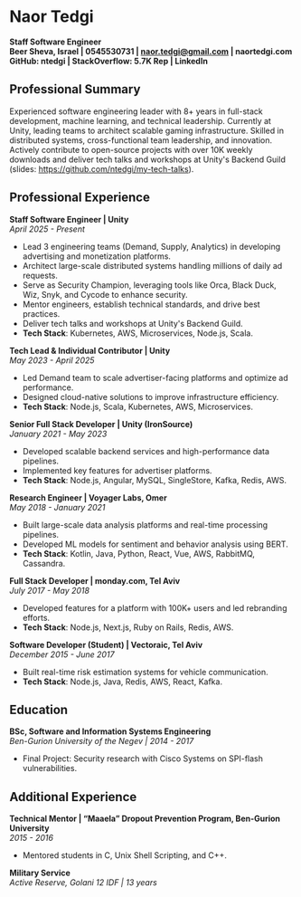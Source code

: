 # Naor Tedgi

**Staff Software Engineer**\
**Beer Sheva, Israel | 0545530731 | naor.tedgi@gmail.com | naortedgi.com**\
**GitHub: ntedgi | StackOverflow: 5.7K Rep | LinkedIn**

## Professional Summary

Experienced software engineering leader with 8+ years in full-stack development, machine learning, and technical leadership. Currently at Unity, leading teams to architect scalable gaming infrastructure. Skilled in distributed systems, cross-functional team leadership, and innovation. Actively contribute to open-source projects with over 10K weekly downloads and deliver tech talks and workshops at Unity's Backend Guild (slides: https://github.com/ntedgi/my-tech-talks).

## Professional Experience

**Staff Software Engineer | Unity**\
*April 2025 - Present*

- Lead 3 engineering teams (Demand, Supply, Analytics) in developing advertising and monetization platforms.
- Architect large-scale distributed systems handling millions of daily ad requests.
- Serve as Security Champion, leveraging tools like Orca, Black Duck, Wiz, Snyk, and Cycode to enhance security.
- Mentor engineers, establish technical standards, and drive best practices.
- Deliver tech talks and workshops at Unity's Backend Guild.
- **Tech Stack**: Kubernetes, AWS, Microservices, Node.js, Scala.

**Tech Lead & Individual Contributor | Unity**\
*May 2023 - April 2025*

- Led Demand team to scale advertiser-facing platforms and optimize ad performance.
- Designed cloud-native solutions to improve infrastructure efficiency.
- **Tech Stack**: Node.js, Scala, Kubernetes, AWS, Microservices.

**Senior Full Stack Developer | Unity (IronSource)**\
*January 2021 - May 2023*

- Developed scalable backend services and high-performance data pipelines.
- Implemented key features for advertiser platforms.
- **Tech Stack**: Node.js, Angular, MySQL, SingleStore, Kafka, Redis, AWS.

**Research Engineer | Voyager Labs, Omer**\
*May 2018 - January 2021*

- Built large-scale data analysis platforms and real-time processing pipelines.
- Developed ML models for sentiment and behavior analysis using BERT.
- **Tech Stack**: Kotlin, Java, Python, React, Vue, AWS, RabbitMQ, Cassandra.

**Full Stack Developer | monday.com, Tel Aviv**\
*July 2017 - May 2018*

- Developed features for a platform with 100K+ users and led rebranding efforts.
- **Tech Stack**: Node.js, Next.js, Ruby on Rails, Redis, AWS.

**Software Developer (Student) | Vectoraic, Tel Aviv**\
*December 2015 - June 2017*

- Built real-time risk estimation systems for vehicle communication.
- **Tech Stack**: Node.js, Java, Redis, AWS, React, Kafka.

## Education

**BSc, Software and Information Systems Engineering**\
*Ben-Gurion University of the Negev | 2014 - 2017*

- Final Project: Security research with Cisco Systems on SPI-flash vulnerabilities.

## Additional Experience

**Technical Mentor | “Maaela” Dropout Prevention Program, Ben-Gurion University**\
*2015 - 2016*

- Mentored students in C, Unix Shell Scripting, and C++.

**Military Service**\
*Active Reserve, Golani 12 IDF | 13 years*